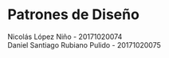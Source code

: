 # Patrones de Diseño

Nicolás López Niño - 20171020074 <br/>
Daniel Santiago Rubiano Pulido - 20171020075 <br/>
